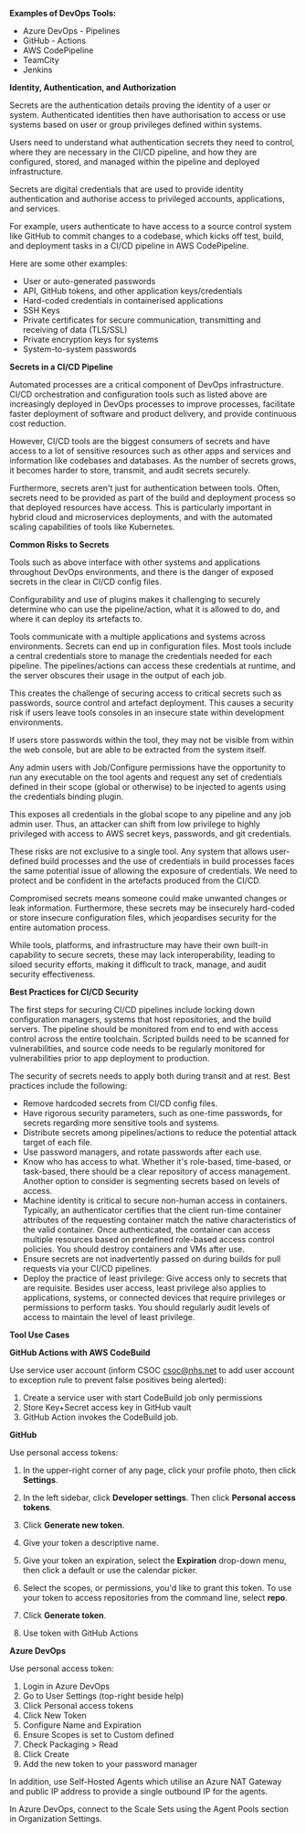 **Examples of DevOps Tools:**

- Azure DevOps - Pipelines
- GitHub - Actions
- AWS CodePipeline
- TeamCity
- Jenkins

**Identity, Authentication, and Authorization**

Secrets are the authentication details proving the identity of a user or system. Authenticated identities then have authorisation to access or use systems based on user or group privileges defined within systems.

Users need to understand what authentication secrets they need to control, where they are necessary in the CI/CD pipeline, and how they are configured, stored, and managed within the pipeline and deployed infrastructure.

Secrets are digital credentials that are used to provide identity authentication and authorise access to privileged accounts, applications, and services.

For example, users authenticate to have access to a source control system like GitHub to commit changes to a codebase, which kicks off test, build, and deployment tasks in a CI/CD pipeline in AWS CodePipeline.

Here are some other examples:

- User or auto-generated passwords
- API, GitHub tokens, and other application keys/credentials
- Hard-coded credentials in containerised applications
- SSH Keys
- Private certificates for secure communication, transmitting and receiving of data (TLS/SSL)
- Private encryption keys for systems
- System-to-system passwords

**Secrets in a CI/CD Pipeline**

Automated processes are a critical component of DevOps infrastructure. CI/CD orchestration and configuration tools such as listed above are increasingly deployed in DevOps processes to improve processes, facilitate faster deployment of software and product delivery, and provide continuous cost reduction.

However, CI/CD tools are the biggest consumers of secrets and have access to a lot of sensitive resources such as other apps and services and information like codebases and databases. As the number of secrets grows, it becomes harder to store, transmit, and audit secrets securely.

Furthermore, secrets aren't just for authentication between tools. Often, secrets need to be provided as part of the build and deployment process so that deployed resources have access. This is particularly important in hybrid cloud and microservices deployments, and with the automated scaling capabilities of tools like Kubernetes.

**Common Risks to Secrets**

Tools such as above interface with other systems and applications throughout DevOps environments, and there is the danger of exposed secrets in the clear in CI/CD config files.

Configurability and use of plugins makes it challenging to securely determine who can use the pipeline/action, what it is allowed to do, and where it can deploy its artefacts to.

Tools communicate with a multiple applications and systems across environments. Secrets can end up in configuration files. Most tools include a central credentials store to manage the credentials needed for each pipeline. The pipelines/actions can access these credentials at runtime, and the server obscures their usage in the output of each job.

This creates the challenge of securing access to critical secrets such as passwords, source control and artefact deployment. This causes a security risk if users leave tools consoles in an insecure state within development environments.

If users store passwords within the tool, they may not be visible from within the web console, but are able to be extracted from the system itself.

Any admin users with Job/Configure permissions have the opportunity to run any executable on the tool agents and request any set of credentials defined in their scope (global or otherwise) to be injected to agents using the credentials binding plugin.

This exposes all credentials in the global scope to any pipeline and any job admin user. Thus, an attacker can shift from low privilege to highly privileged with access to AWS secret keys, passwords, and git credentials.

These risks are not exclusive to a single tool. Any system that allows user-defined build processes and the use of credentials in build processes faces the same potential issue of allowing the exposure of credentials. We need to protect and be confident in the artefacts produced from the CI/CD.

Compromised secrets means someone could make unwanted changes or leak information. Furthermore, these secrets may be insecurely hard-coded or store insecure configuration files, which jeopardises security for the entire automation process.

While tools, platforms, and infrastructure may have their own built-in capability to secure secrets, these may lack interoperability, leading to siloed security efforts, making it difficult to track, manage, and audit security effectiveness.

**Best Practices for CI/CD Security**

The first steps for securing CI/CD pipelines include locking down configuration managers, systems that host repositories, and the build servers. The pipeline should be monitored from end to end with access control across the entire toolchain. Scripted builds need to be scanned for vulnerabilities, and source code needs to be regularly monitored for vulnerabilities prior to app deployment to production.

The security of secrets needs to apply both during transit and at rest. Best practices include the following:

- Remove hardcoded secrets from CI/CD config files.
- Have rigorous security parameters, such as one-time passwords, for secrets regarding more sensitive tools and systems.
- Distribute secrets among pipelines/actions to reduce the potential attack target of each file.
- Use password managers, and rotate passwords after each use.
- Know who has access to what. Whether it's role-based, time-based, or task-based, there should be a clear repository of access management. Another option to consider is segmenting secrets based on levels of access.
- Machine identity is critical to secure non-human access in containers. Typically, an authenticator certifies that the client run-time container attributes of the requesting container match the native characteristics of the valid container. Once authenticated, the container can access multiple resources based on predefined role-based access control policies. You should destroy containers and VMs after use.
- Ensure secrets are not inadvertently passed on during builds for pull requests via your CI/CD pipelines.
- Deploy the practice of least privilege: Give access only to secrets that are requisite. Besides user access, least privilege also applies to applications, systems, or connected devices that require privileges or permissions to perform tasks. You should regularly audit levels of access to maintain the level of least privilege.

**Tool Use Cases**

**GitHub Actions with AWS CodeBuild**

Use service user account (inform CSOC [csoc@nhs.net](mailto:csoc@nhs.net) to add user account to exception rule to prevent false positives being alerted):

1. Create a service user with start CodeBuild job only permissions
2. Store Key+Secret access key in GitHub vault
3. GitHub Action invokes the CodeBuild job.

**GitHub**

Use personal access tokens:

1. In the upper-right corner of any page, click your profile photo, then click  **Settings**.

2. In the left sidebar, click  **Developer settings**. Then click  **Personal access tokens**.

3. Click  **Generate new token**.

4. Give your token a descriptive name.

5. Give your token an expiration, select the  **Expiration**  drop-down menu, then click a default or use the calendar picker.

6. Select the scopes, or permissions, you'd like to grant this token. To use your token to access repositories from the command line, select  **repo**.

7. Click  **Generate token**.

8. Use token with GitHub Actions

**Azure DevOps**

Use personal access token:

1. Login in Azure DevOps
2. Go to User Settings (top-right beside help)
3. Click Personal access tokens
4. Click New Token
5. Configure Name and Expiration
6. Ensure Scopes is set to Custom defined
7. Check Packaging \> Read
8. Click Create
9. Add the new token to your password manager

In addition, use Self-Hosted Agents which utilise an Azure NAT Gateway and public IP address to provide a single outbound IP for the agents.

In Azure DevOps, connect to the Scale Sets using the Agent Pools section in Organization Settings.
